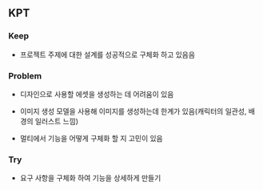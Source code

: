 ## KPT

### Keep

- 프로젝트 주제에 대한 설계를 성공적으로 구체화 하고 있음음

### Problem

- 디자인으로 사용할 에셋을 생성하는 데 어려움이 있음

- 이미지 생성 모델을 사용해 이미지를 생성하는데 한계가 있음(캐릭터의 일관성, 배경의 일러스트 느낌)

- 멀티에서 기능을 어떻게 구체화 할 지 고민이 있음

### Try

- 요구 사항을 구체화 하여 기능을 상세하게 만들기

